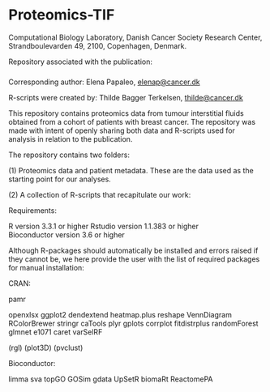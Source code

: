 # Proteomics-TIF

Computational Biology Laboratory, Danish Cancer Society Research Center, Strandboulevarden 49, 2100, Copenhagen, Denmark.

Repository associated with the publication:

###

Corresponding author: Elena Papaleo, elenap@cancer.dk

R-scripts were created by: Thilde Bagger Terkelsen, thilde@cancer.dk

This repository contains proteomics data from tumour interstitial fluids obtained from a cohort of patients with breast cancer. The repository was made with intent of openly sharing both data and R-scripts used for analysis in relation to the publication.

The repository contains two folders:

(1) Proteomics data and patient metadata. These are the data used as the starting point for our analyses.

(2) A collection of R-scripts that recapitulate our work:
                                

Requirements:

R version 3.3.1 or higher
Rstudio version 1.1.383 or higher        
Bioconductor version 3.6 or higher	

Although R-packages should automatically be installed and errors raised if they cannot be, we here provide the user with the list of required packages for manual installation:

CRAN:

pamr

openxlsx
ggplot2
dendextend
heatmap.plus
reshape
VennDiagram
RColorBrewer
stringr
caTools
plyr
gplots
corrplot
fitdistrplus
randomForest
glmnet
e1071
caret
varSelRF

(rgl)
(plot3D)
(pvclust)


Bioconductor:

limma
sva
topGO
GOSim
gdata
UpSetR
biomaRt
ReactomePA

